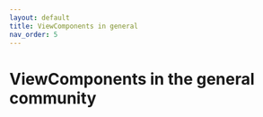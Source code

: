 ```yaml
---
layout: default
title: ViewComponents in general
nav_order: 5
---
```


# ViewComponents in the general community
